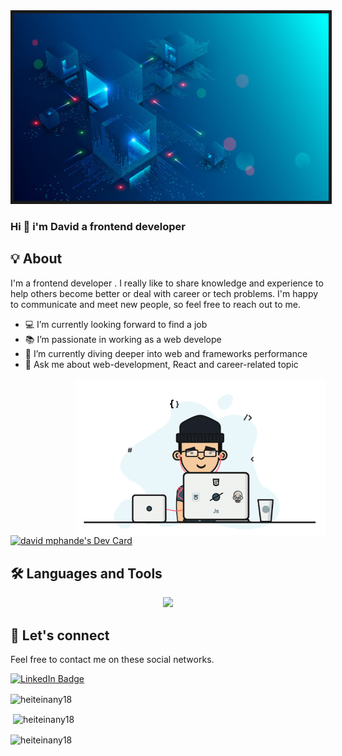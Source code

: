 <img alt="coding" width="100%" height="300" border="5%" src="/assets/Header1.jpg">

### Hi 👋 i'm David a frontend developer

<h2>💡‍ About</h2>

I'm a frontend developer . I really like to share knowledge and experience to help others become better or deal with career or tech problems. I'm happy to communicate and meet new people, so feel free to reach out to me.

- 💻 I’m currently looking forward to find a job
- 📚 I’m passionate in working as a web develope
- 🌱 I’m currently diving deeper into web and frameworks performance
- 💬 Ask me about web-development, React and career-related topic

<img align="right" alt="coding" width="400" src="/assets/Avater.gif">
<a href="https://app.daily.dev/DavidMphande"><img src="https://api.daily.dev/devcards/80028a53da454fe691bd9d99b9c42781.png?r=qof" width="400" alt="david mphande's Dev Card"/></a>

<h2>🛠️ Languages and Tools</h2>
<p align="center">
  <a href="https://skillicons.dev">
    <img src="https://skillicons.dev/icons?i=html,css,javascript,photoshop,illustrator" />
  </a>
</p>

<h2>💬 Let's connect</h2>

Feel free to contact me on these social networks.

[![LinkedIn Badge](https://img.shields.io/badge/LinkedIn-0077B5?style=for-the-badge&logo=linkedin&logoColor=white)](https://www.linkedin.com/in/david-mphande-0721ab236/)

<p><img align="center" src="https://github-readme-stats.vercel.app/api/top-langs?username=heiteinany18&show_icons=true&locale=en&layout=compact" alt="heiteinany18" /></p>

<p Color="red">&nbsp;<img align="center" src="https://github-readme-stats.vercel.app/api?username=heiteinany18&show_icons=true&locale=en" alt="heiteinany18" /></p>

<p><img align="center" src="https://github-readme-streak-stats.herokuapp.com/?user=heiteinany18&" alt="heiteinany18" /></p>
